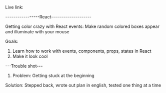 Live link: 

-----------------React--------------------

Getting color crazy with React events: Make random colored boxes appear and illuminate with your mouse

Goals:
1. Learn how to work with events, components, props, states in React <done>
2. Make it look cool <done>

---Trouble shot---

1. Problem: Getting stuck at the beginning

Solution: Stepped back, wrote out plan in english, tested one thing at a time


